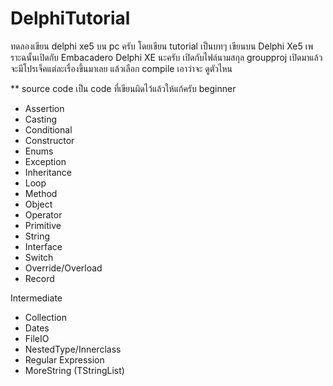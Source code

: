 DelphiTutorial
==============
ทดลองเขียน delphi xe5 บน pc ครับ โดยเขียน tutorial เป็นบทๆ
เขียนบน Delphi Xe5 เพราะฉนั้นเปิดกับ Embacadero Delphi XE นะครับ
เปิดกับไฟล์นามสกุล groupproj เปิดมาแล้วจะมีโปรเจ็คแต่ละเรื่องขึ้นมาเลย
แล้วเลือก compile เอาว่าจะ ดูตัวไหน

** source code เป็น code ที่เขียนผิดไว้แล้วให้แก้ครับ
beginner
- Assertion
- Casting
- Conditional
- Constructor
- Enums
- Exception
- Inheritance
- Loop
- Method
- Object
- Operator
- Primitive
- String
- Interface
- Switch
- Override/Overload
- Record

Intermediate
- Collection
- Dates
- FileIO
- NestedType/Innerclass
- Regular Expression
- MoreString (TStringList)
